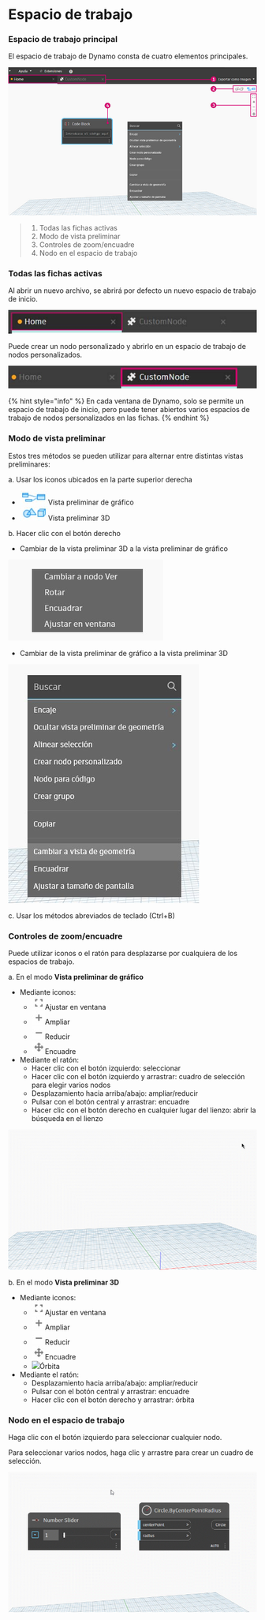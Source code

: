 # Espacio de trabajo

### Espacio de trabajo principal

El espacio de trabajo de Dynamo consta de cuatro elementos principales.

![](./images/3-1/workspace-ui.jpg)

> 1. Todas las fichas activas
> 2. Modo de vista preliminar
> 3. Controles de zoom/encuadre
> 4. Nodo en el espacio de trabajo

### Todas las fichas activas

Al abrir un nuevo archivo, se abrirá por defecto un nuevo espacio de trabajo de inicio.

![](./images/3-1/workspace-hometab.jpg)

Puede crear un nodo personalizado y abrirlo en un espacio de trabajo de nodos personalizados.

![](./images/3-1/workspace-customnodetab.jpg)

{% hint style="info" %} En cada ventana de Dynamo, solo se permite un espacio de trabajo de inicio, pero puede tener abiertos varios espacios de trabajo de nodos personalizados en las fichas. {% endhint %}

### Modo de vista preliminar

Estos tres métodos se pueden utilizar para alternar entre distintas vistas preliminares:

a. Usar los iconos ubicados en la parte superior derecha

* ![](./images/3-1/3-1-04Graphpreviewicon.jpg)Vista preliminar de gráfico
* ![](./images/3-1/3-1-053Dpreviewicon.jpg)Vista preliminar 3D

b. Hacer clic con el botón derecho

* Cambiar de la vista preliminar 3D a la vista preliminar de gráfico

![](./images/3-1/3-1-06rightclickswitchtographpreview.jpg)

* Cambiar de la vista preliminar de gráfico a la vista preliminar 3D

![](./images/3-1/workspace-rightclickswitchtogeometry.jpg)

c. Usar los métodos abreviados de teclado (Ctrl+B)

### Controles de zoom/encuadre

Puede utilizar iconos o el ratón para desplazarse por cualquiera de los espacios de trabajo.

a. En el modo **Vista preliminar de gráfico**

* Mediante iconos:
  * ![](./images/3-1/3-1-08graphpreviewzoomtofitpsd.jpg)Ajustar en ventana
  * ![](./images/3-1/3-1-09graphpreviewzoomin.jpg)Ampliar
  * ![](./images/3-1/3-1-10graphpreviewzoomout.jpg)Reducir
  * ![](./images/3-1/3-1-11graphpreviewpan.jpg)Encuadre
* Mediante el ratón:
  * Hacer clic con el botón izquierdo: seleccionar
  * Hacer clic con el botón izquierdo y arrastrar: cuadro de selección para elegir varios nodos
  * Desplazamiento hacia arriba/abajo: ampliar/reducir
  * Pulsar con el botón central y arrastrar: encuadre
  * Hacer clic con el botón derecho en cualquier lugar del lienzo: abrir la búsqueda en el lienzo

![](./images/3-1/workspace-incanvassearch.gif)

b. En el modo **Vista preliminar 3D**

* Mediante iconos:
  * ![](./images/3-1/3-1-08graphpreviewzoomtofitpsd.jpg)Ajustar en ventana
  * ![](./images/3-1/3-1-09graphpreviewzoomin.jpg)Ampliar
  * ![](./images/3-1/3-1-10graphpreviewzoomout.jpg)Reducir
  * ![](./images/3-1/3-1-11graphpreviewpan.jpg)Encuadre
  * ![](./images/3-1/3-1-133Dprevieworbit.jpg)Órbita
* Mediante el ratón:
  * Desplazamiento hacia arriba/abajo: ampliar/reducir
  * Pulsar con el botón central y arrastrar: encuadre
  * Hacer clic con el botón derecho y arrastrar: órbita

### Nodo en el espacio de trabajo

Haga clic con el botón izquierdo para seleccionar cualquier nodo.

Para seleccionar varios nodos, haga clic y arrastre para crear un cuadro de selección.

![](./images/3-1/workspace-selectionbox.gif)
